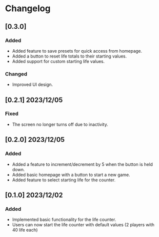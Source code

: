 <!--
CHANGELOG CONVENTION

IMPACT CATEGORIES:
- `Added`: Introduces new features or functionalities.
- `Changed`: Modifies existing functionality or behavior.
- `Deprecated`: Flags features marked for removal in future releases, providing advance notice.
- `Removed`: Communicates the removal of existing features, alerting users to changes that may affect their usage.
- `Fixed`: Resolves bug issues, crucial for stability.
- `Security`: Addresses security-related changes or fixes vulnerabilities, emphasizing the importance of updates for security reasons.
- `Performance`: Includes enhancements to speed, efficiency, or resource utilization.

VERSIONING SCHEME:
A.B.C

A (Major): Represents significant changes, like major updates or big changes to how the app works.
B (Minor): Indicates the addition of new features, improvements, or important changes, usually without breaking existing functionality.
C (Patch): Denotes fixes for small issues, updates, or patches that don't break anything already in the app.

EXAMPLE:
### Added
- New feature description.

### Changed
- Modified functionality details.

### Deprecated
- Deprecated feature details.

### Removed
- Removed feature information.

### Fixed
- Bug fix details.

### Security
- Security-related changes or vulnerability fixes.

### Performance
- Improved loading times for a smoother user experience.

Versioning Example:
1.0.0
-->



# Changelog

## [0.3.0]

### Added

- Added feature to save presets for quick access from homepage.
- Added a button to reset life totals to their starting values.
- Added support for custom starting life values.

### Changed

- Improved UI design.

## [0.2.1] 2023/12/05

### Fixed

- The screen no longer turns off due to inactivity.

## [0.2.0] 2023/12/05

### Added

- Added a feature to increment/decrement by 5 when the button is held down.
- Added basic homepage with a button to start a new game.
- Added feature to select starting life for the counter.

## [0.1.0] 2023/12/02

### Added

- Implemented basic functionality for the life counter.
- Users can now start the life counter with default values (2 players with 40 life each)
